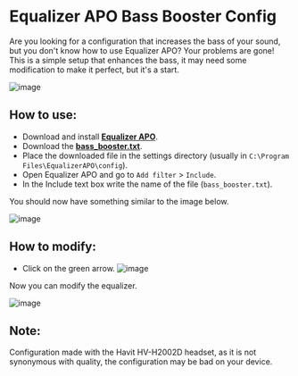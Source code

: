 # Equalizer APO Bass Booster Config
Are you looking for a configuration that increases the bass of your sound, but you don't know how to use Equalizer APO? Your problems are gone! This is a simple setup that enhances the bass, it may need some modification to make it perfect, but it's a start.

![image](https://user-images.githubusercontent.com/96930584/224847547-e498f70f-72da-413b-8a55-e55551bb2879.png)

## How to use:
* Download and install **[Equalizer APO](https://equalizerapo.com/download.html)**.
* Download the **[bass_booster.txt](https://github.com/KaioHSG/EqualizerApoBassBooster/releases)**.
* Place the downloaded file in the settings directory (usually in `C:\Program Files\EqualizerAPO\config`).
* Open Equalizer APO and go to `Add filter` > `Include`.
* In the Include text box write the name of the file (`bass_booster.txt`).

You should now have something similar to the image below.

![image](https://user-images.githubusercontent.com/96930584/224846969-6a2d93f8-e272-4756-b5a1-8be654b39f89.png)

## How to modify:
* Click on the green arrow. ![image](https://github.com/KaioHSG/EqualizerApoBassBooster/assets/96930584/df7148eb-b582-4b0a-a1a3-7124d2c9b74e)

Now you can modify the equalizer.

![image](https://user-images.githubusercontent.com/96930584/224845906-8d81705c-c2c2-4e9a-bd07-5177ee5f28b5.png)

## Note: 
Configuration made with the Havit HV-H2002D headset, as it is not synonymous with quality, the configuration may be bad on your device.
